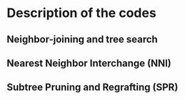 # Description of the codes
## Neighbor-joining and tree search
## Nearest Neighbor Interchange (NNI)
## Subtree Pruning and Regrafting (SPR)
